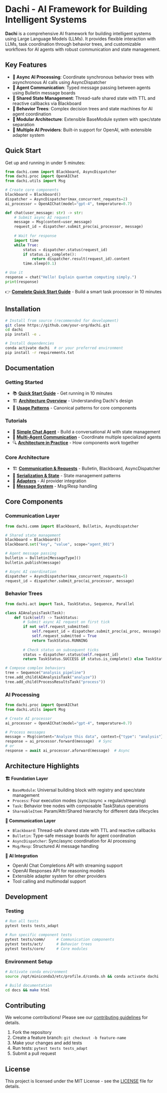 # Dachi - AI Framework for Building Intelligent Systems

**Dachi** is a comprehensive AI framework for building intelligent systems using Large Language Models (LLMs). It provides flexible interaction with LLMs, task coordination through behavior trees, and customizable workflows for AI agents with robust communication and state management.

## Key Features

- **🔄 Async AI Processing**: Coordinate synchronous behavior trees with asynchronous AI calls using AsyncDispatcher
- **💬 Agent Communication**: Typed message passing between agents using Bulletin message boards
- **🧠 Shared State Management**: Thread-safe shared state with TTL and reactive callbacks via Blackboard
- **🌳 Behavior Trees**: Complex decision trees and state machines for AI agent coordination
- **🔧 Modular Architecture**: Extensible BaseModule system with spec/state separation
- **🤖 Multiple AI Providers**: Built-in support for OpenAI, with extensible adapter system

## Quick Start

Get up and running in under 5 minutes:

```python
from dachi.comm import Blackboard, AsyncDispatcher
from dachi.proc import OpenAIChat
from dachi.utils import Msg

# Create core components
blackboard = Blackboard()
dispatcher = AsyncDispatcher(max_concurrent_requests=2)
ai_processor = OpenAIChat(model="gpt-4", temperature=0.7)

def chat(user_message: str) -> str:
    # Submit async AI request
    message = Msg(content=user_message)
    request_id = dispatcher.submit_proc(ai_processor, message)
    
    # Wait for response
    import time
    while True:
        status = dispatcher.status(request_id)
        if status.is_complete():
            return dispatcher.result(request_id).content
        time.sleep(0.1)

# Use it
response = chat("Hello! Explain quantum computing simply.")
print(response)
```

👉 **[Complete Quick Start Guide](docs/quick-start.md)** - Build a smart task processor in 10 minutes

## Installation

```bash
# Install from source (recommended for development)
git clone https://github.com/your-org/dachi.git
cd dachi
pip install -e .

# Install dependencies
conda activate dachi  # or your preferred environment
pip install -r requirements.txt
```

## Documentation

### Getting Started
- 📚 **[Quick Start Guide](docs/quick-start.md)** - Get running in 10 minutes
- 🏗️ **[Architecture Overview](docs/core-architecture.md)** - Understanding Dachi's design
- 📖 **[Usage Patterns](docs/usage-patterns.md)** - Canonical patterns for core components

### Tutorials  
- 💬 **[Simple Chat Agent](docs/tutorial-simple-chat-agent.md)** - Build a conversational AI with state management
- 🤝 **[Multi-Agent Communication](docs/tutorial-multi-agent-communication.md)** - Coordinate multiple specialized agents
- 🔍 **[Architecture in Practice](docs/architecture-in-practice.md)** - How components work together

### Core Architecture
- 🏗️ **[Communication & Requests](docs/communication-and-requests.md)** - Bulletin, Blackboard, AsyncDispatcher
- 💾 **[Serialization & State](docs/serialization-and-state.md)** - State management patterns
- 🔌 **[Adapters](docs/adapters.md)** - AI provider integration
- 📨 **[Message System](docs/message-system.md)** - Msg/Resp handling

## Core Components

### Communication Layer
```python
from dachi.comm import Blackboard, Bulletin, AsyncDispatcher

# Shared state management
blackboard = Blackboard()
blackboard.set("key", "value", scope="agent_001")

# Agent message passing  
bulletin = Bulletin[MessageType]()
bulletin.publish(message)

# Async AI coordination
dispatcher = AsyncDispatcher(max_concurrent_requests=5)
request_id = dispatcher.submit_proc(ai_processor, message)
```

### Behavior Trees
```python
from dachi.act import Task, TaskStatus, Sequence, Parallel

class AIAnalysisTask(Task):
    def tick(self) -> TaskStatus:
        # Submit async AI request on first tick
        if not self.request_submitted:
            self.request_id = dispatcher.submit_proc(ai_proc, message)
            self.request_submitted = True
            return TaskStatus.RUNNING
        
        # Check status on subsequent ticks
        status = dispatcher.status(self.request_id)
        return TaskStatus.SUCCESS if status.is_complete() else TaskStatus.RUNNING

# Compose complex behaviors
tree = Sequence("analysis_pipeline")
tree.add_child(AIAnalysisTask("analyze"))
tree.add_child(ProcessResultsTask("process"))
```

### AI Processing
```python
from dachi.proc import OpenAIChat
from dachi.utils import Msg

# Create AI processor
ai_processor = OpenAIChat(model="gpt-4", temperature=0.7)

# Process messages
message = Msg(content="Analyze this data", context={"type": "analysis"})
response = ai_processor.forward(message)  # Sync
# or
response = await ai_processor.aforward(message)  # Async
```

## Architecture Highlights

**🏗️ Foundation Layer**
- `BaseModule`: Universal building block with registry and spec/state management
- `Process`: Four execution modes (sync/async × regular/streaming)  
- `Task`: Behavior tree nodes with composable TaskStatus operations
- `ShareableItem`: Param/Attr/Shared hierarchy for different data lifecycles

**💬 Communication Layer**  
- `Blackboard`: Thread-safe shared state with TTL and reactive callbacks
- `Bulletin`: Type-safe message boards for agent coordination
- `AsyncDispatcher`: Sync/async coordination for AI processing
- `Msg/Resp`: Structured AI message handling

**🤖 AI Integration**
- OpenAI Chat Completions API with streaming support
- OpenAI Responses API for reasoning models  
- Extensible adapter system for other providers
- Tool calling and multimodal support

## Development

### Testing
```bash
# Run all tests
pytest tests tests_adapt

# Run specific component tests  
pytest tests/comm/     # Communication components
pytest tests/act/      # Behavior trees
pytest tests/core/     # Core modules
```

### Environment Setup
```bash
# Activate conda environment
source /opt/miniconda3/etc/profile.d/conda.sh && conda activate dachi

# Build documentation
cd docs && make html
```

## Contributing

We welcome contributions! Please see our [contributing guidelines](CONTRIBUTING.md) for details.

1. Fork the repository
2. Create a feature branch: `git checkout -b feature-name`
3. Make your changes and add tests
4. Run tests: `pytest tests tests_adapt`
5. Submit a pull request

## License

This project is licensed under the MIT License - see the [LICENSE](LICENSE) file for details.
